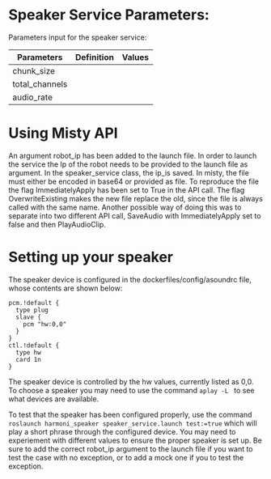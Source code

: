 # Speaker Service Parameters:
Parameters input for the speaker service: 

| Parameters           | Definition | Values |
|----------------------|------------|--------|
|chunk_size            |            |        |
|total_channels        |            |        |
|audio_rate            |            |        |

# Using Misty API
An argument robot_ip has been added to the launch file. In order to launch the service the Ip of the robot needs to be provided to the launch file as argument. In the speaker_service class, the ip_is saved.
In misty, the file must either be encoded in base64 or provided as file. 
To reproduce the file the flag ImmediatelyApply has been set to True in the API call.
The flag OverwriteExisting makes the new file replace the old, since the file is always called with the same name. 
Another possible way of doing this was to separate into two different API call, SaveAudio with ImmediatelyApply set to false and then PlayAudioClip.

# Setting up your speaker
The speaker device is configured in the dockerfiles/config/asoundrc file, whose contents are shown below:

```
pcm.!default {
  type plug
  slave {
    pcm "hw:0,0"
  }
}
ctl.!default {
  type hw
  card 1n
}
```

The speaker device is controlled by the hw values, currently listed as 0,0. To choose a speaker you may need to use the command ```aplay -L ``` to see what devices are available.

To test that the speaker has been configured properly, use the command ```roslaunch harmoni_speaker speaker_service.launch test:=true``` which will play a short phrase through the configured device. You may need to experiement with different values to ensure the proper speaker is set up.
Be sure to add the correct robot_ip argument to the launch file if you want to test the case with no exception, or to add a mock one if you to test the exception.